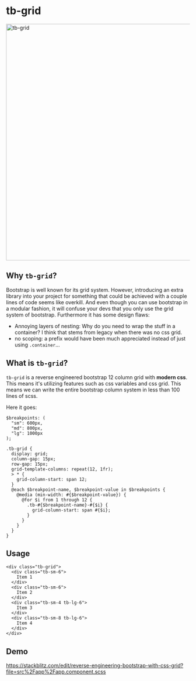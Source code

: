 # tb-grid

<img width="647" alt="tb-grid" src="https://user-images.githubusercontent.com/10352805/116449358-6205c380-a85a-11eb-97f0-c4921824f0f9.png">


## Why `tb-grid`?

Bootstrap is well known for its grid system. However, introducing an extra library into your project for something that could be achieved with a couple lines of code seems like overkill. And even though you can use bootstrap in a modular fashion, it will confuse your devs that you only use the grid system of bootstrap. Furthermore it has some design flaws:
- Annoying layers of nesting: Why do you need to wrap the stuff in a container? I think that stems from legacy when there was no css grid.
- no scoping: a prefix would have been much appreciated instead of just using `.container`...

## What is `tb-grid`?

`tb-grid` is a reverse engineered bootstrap 12 column grid with **modern css**. This means it's utilizing features such as css variables and css grid. This means we can write the entire bootstrap column system in less than 100 lines of scss.

Here it goes:

```
$breakpoints: (
  "sm": 600px,
  "md": 800px,
  "lg": 1000px
);

.tb-grid {
  display: grid;
  column-gap: 15px;
  row-gap: 15px;
  grid-template-columns: repeat(12, 1fr);
  > * {
    grid-column-start: span 12;
  }
  @each $breakpoint-name, $breakpoint-value in $breakpoints {
    @media (min-width: #{$breakpoint-value}) {
      @for $i from 1 through 12 {
        .tb-#{$breakpoint-name}-#{$i} {
          grid-column-start: span #{$i};
        }
      }
    }
  }
}
```

## Usage
```
<div class="tb-grid">
  <div class="tb-sm-6">
    Item 1
  </div>
  <div class="tb-sm-6">
    Item 2
  </div>
  <div class="tb-sm-4 tb-lg-6">
    Item 3
  </div>
  <div class="tb-sm-8 tb-lg-6">
    Item 4
  </div>
</div>
```

## Demo

https://stackblitz.com/edit/reverse-engineering-bootstrap-with-css-grid?file=src%2Fapp%2Fapp.component.scss


